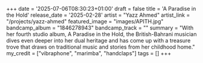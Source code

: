 +++
date = '2025-07-06T08:30:23+01:00'
draft = false
title = 'A Paradise in the Hold'
release_date = '2025-02-28'
artist = "Yazz Ahmed"
artist_link = "/projects/yazz-ahmed"
featured_image = "images/APITH.jpg"
bandcamp_album = "1846278943"
bandcamp_track = ""
summary = "With her fourth studio album, A Paradise in the Hold, the British-Bahrani musician dives even deeper into her dual heritage and has come up with a treasure trove that draws on traditional music and stories from her childhood home."
my_credit = ["vibraphone", "marimba", "handclaps"]
tags = []
+++



